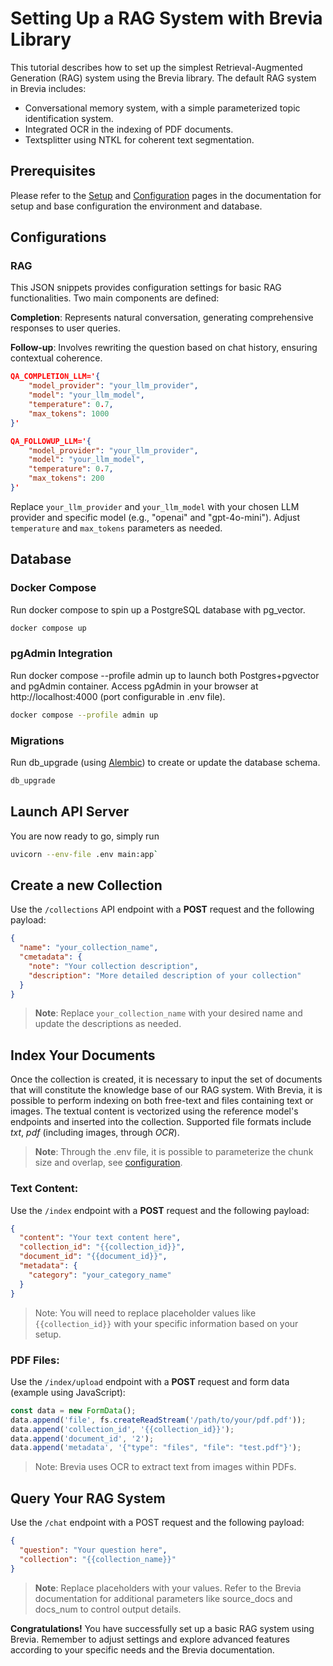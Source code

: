 # Setting Up a RAG System with Brevia Library

This tutorial describes how to set up the simplest Retrieval-Augmented Generation (RAG) system using the Brevia library.
The default RAG system in Brevia includes:

- Conversational memory system, with a simple parameterized topic identification system.
- Integrated OCR in the indexing of PDF documents.
- Textsplitter using NTKL for coherent text segmentation.

## Prerequisites

Please refer to the [Setup](../setup.md) and [Configuration](../config.md) pages in the documentation for setup and base configuration the environment and database.

## Configurations

### RAG

This JSON snippets provides configuration settings for basic RAG functionalities.
Two main components are defined:

**Completion**:
Represents natural conversation, generating comprehensive responses to user queries.

**Follow-up**:
Involves rewriting the question based on chat history, ensuring contextual coherence.

```JSON
QA_COMPLETION_LLM='{
    "model_provider": "your_llm_provider",
    "model": "your_llm_model",
    "temperature": 0.7,
    "max_tokens": 1000
}'

QA_FOLLOWUP_LLM='{
    "model_provider": "your_llm_provider",
    "model": "your_llm_model",
    "temperature": 0.7,
    "max_tokens": 200
}'
```

Replace `your_llm_provider` and `your_llm_model` with your chosen LLM provider and specific model (e.g., "openai" and "gpt-4o-mini").
Adjust `temperature` and `max_tokens` parameters as needed.

## Database

### Docker Compose

Run docker compose to spin up a PostgreSQL database with pg_vector.

```bash
docker compose up
```

### pgAdmin Integration

Run docker compose --profile admin up to launch both Postgres+pgvector and pgAdmin container.
Access pgAdmin in your browser at http://localhost:4000 (port configurable in .env file).

```bash
docker compose --profile admin up
```

### Migrations

Run db_upgrade (using [Alembic](https://alembic.sqlalchemy.org)) to create or update the database schema.

```bash
db_upgrade
```

## Launch API Server

You are now ready to go, simply run

```bash
uvicorn --env-file .env main:app`
```

## Create a new Collection

Use the `/collections` API endpoint with a **POST** request and the following payload:

```JSON
{
  "name": "your_collection_name",
  "cmetadata": {
    "note": "Your collection description",
    "description": "More detailed description of your collection"
  }
}
```

> **Note**: Replace `your_collection_name` with your desired name and update the descriptions as needed.

## Index Your Documents

Once the collection is created, it is necessary to input the set of documents that will constitute the knowledge base of our RAG system. With Brevia, it is possible to perform indexing on both free-text and files containing text or images. The textual content is vectorized using the reference model's endpoints and inserted into the collection.
Supported file formats include *txt*, *pdf* (including images, through *OCR*).

> **Note**: Through the .env file, it is possible to parameterize the chunk size and overlap, see [configuration](../config.md).

### Text Content:

Use the `/index` endpoint with a **POST** request and the following payload:

```JSON
{
  "content": "Your text content here",
  "collection_id": "{{collection_id}}",
  "document_id": "{{document_id}}",
  "metadata": {
    "category": "your_category_name"
  }
}
```

>Note: You will need to replace placeholder values like `{{collection_id}}` with your specific information based on your setup.

### PDF Files:

Use the `/index/upload` endpoint with a **POST** request and form data (example using JavaScript):

```Javascript
const data = new FormData();
data.append('file', fs.createReadStream('/path/to/your/pdf.pdf'));
data.append('collection_id', '{{collection_id}}');
data.append('document_id', '2');
data.append('metadata', '{"type": "files", "file": "test.pdf"}');
```

> Note: Brevia uses OCR to extract text from images within PDFs.

## Query Your RAG System

Use the `/chat` endpoint with a POST request and the following payload:

```JSON
{
  "question": "Your question here",
  "collection": "{{collection_name}}"
}
```

> **Note**: Replace placeholders with your values. Refer to the Brevia documentation for additional parameters like source_docs and docs_num to control output details.

**Congratulations!**
You have successfully set up a basic RAG system using Brevia.
Remember to adjust settings and explore advanced features according to your specific needs and the Brevia documentation.
